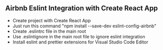 ## Airbnb Eslint Integration with Create React App

- Create project with Create React App
- Just run this command "npm install --save-dev eslint-config-airbnb"
- Create .eslintrc file in the main root
- Use .eslintignore in the main root file to ignore eslint integration
- Install eslint and prettier extensions for Visual Studio Code Editor
